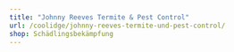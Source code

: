 ```yaml
---
title: "Johnny Reeves Termite & Pest Control"
url: /coolidge/johnny-reeves-termite-und-pest-control/
shop: Schädlingsbekämpfung
---
```

